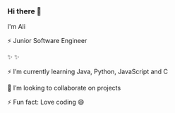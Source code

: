### Hi there 👋
I'm Ali

⚡ Junior Software Engineer

✨
✨



⚡ I’m currently learning Java, Python, JavaScript and C

👯 I’m looking to collaborate on projects


⚡ Fun fact: Love coding 😄

<!--
**aliy0012/aliy0012** is a ✨ _special_ ✨ repository because its `README.md` (this file) appears on your GitHub profile.

Here are some ideas to get you started:


- 👯 I’m looking to collaborate on ...
- 🤔 I’m looking for help with ...
- 💬 Ask me about ...
- 📫 How to reach me: ...
- 😄 Pronouns: ...
- ⚡ Fun fact: ...
-->
